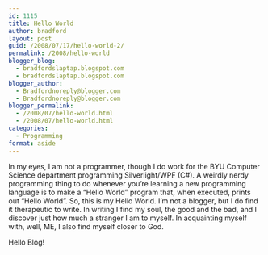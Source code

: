 ```yaml
---
id: 1115
title: Hello World
author: bradford
layout: post
guid: /2008/07/17/hello-world-2/
permalink: /2008/hello-world
blogger_blog:
  - bradfordslaptap.blogspot.com
  - bradfordslaptap.blogspot.com
blogger_author:
  - Bradfordnoreply@blogger.com
  - Bradfordnoreply@blogger.com
blogger_permalink:
  - /2008/07/hello-world.html
  - /2008/07/hello-world.html
categories:
  - Programming
format: aside
---
```

In my eyes, I am not a programmer, though I do work for the BYU Computer Science department programming Silverlight/WPF (C#). A weirdly nerdy programming thing to do whenever you&#8217;re learning a new programming language is to make a &#8220;Hello World&#8221; program that, when executed, prints out &#8220;Hello World&#8221;. So, this is my Hello World. I&#8217;m not a blogger, but I do find it therapeutic to write. In writing I find my soul, the good and the bad, and I discover just how much a stranger I am to myself. In acquainting myself with, well, ME, I also find myself closer to God.

Hello Blog!